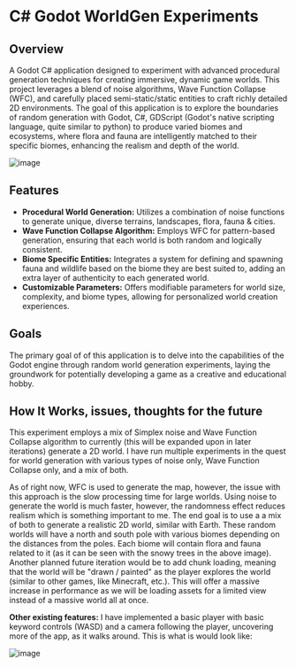 # C# Godot WorldGen Experiments

<h2>Overview</h2>
<p>A Godot C# application designed to experiment with advanced procedural generation techniques for creating immersive, dynamic game worlds. This project leverages a blend of noise algorithms, Wave Function Collapse (WFC), and carefully placed semi-static/static entities to craft richly detailed 2D environments. The goal of this application is to explore the boundaries of random generation with Godot, C#, GDScript (Godot's native scripting language, quite similar to python) to produce varied biomes and ecosystems, where flora and fauna are intelligently matched to their specific biomes, enhancing the realism and depth of the world.</p>

![image](https://github.com/codeSmithDave/C-Sharp-Godot-WorldGen-Experiments/assets/29952471/6e24b7e8-c988-4806-b14a-10923f4407bb)


<h2>Features</h2>
<ul>
 <li><b>Procedural World Generation:</b> Utilizes a combination of noise functions to generate unique, diverse terrains, landscapes, flora, fauna & cities.</li>
 <li><b>Wave Function Collapse Algorithm:</b> Employs WFC for pattern-based generation, ensuring that each world is both random and logically consistent.</li>
 <li><b>Biome Specific Entities:</b> Integrates a system for defining and spawning fauna and wildlife based on the biome they are best suited to, adding an extra layer of authenticity to each generated world.</li>
 <li><b>Customizable Parameters:</b> Offers modifiable parameters for world size, complexity, and biome types, allowing for personalized world creation experiences.</li>
</ul>

<h2>Goals</h2>
<p>The primary goal of of this application is to delve into the capabilities of the Godot engine through random world generation experiments, laying the groundwork for potentially developing a game as a creative and educational hobby.</p>

<h2>How It Works, issues, thoughts for the future</h2>
<p>This experiment employs a mix of Simplex noise and Wave Function Collapse algorithm to currently (this will be expanded upon in later iterations) generate a 2D world. I have run multiple experiments in the quest for world generation with various types of noise only, Wave Function Collapse only, and a mix of both.

As of right now, WFC is used to generate the map, however, the issue with this approach is the slow processing time for large worlds. Using noise to generate the world is much faster, however, the randomness effect reduces realism which is something important to me. The end goal is to use a a mix of both to generate a realistic 2D world, similar with Earth. These random worlds will have a north and south pole with various biomes depending on the distances from the poles. Each biome will contain flora and fauna related to it (as it can be seen with the snowy trees in the above image). Another planned future iteration would be to add chunk loading, meaning that the world will be "drawn / painted" as the player explores the world (similar to other games, like Minecraft, etc.). This will offer a massive increase in performance as we will be loading assets for a limited view instead of a massive world all at once.

**Other existing features:**
I have implemented a basic player with basic keyword controls (WASD) and a camera following the player, uncovering more of the app, as it walks around. This is what is would look like:</p>
![image](https://github.com/codeSmithDave/C-Sharp-Godot-WorldGen-Experiments/assets/29952471/72b73d3f-41b5-457d-b186-59553c039648)

